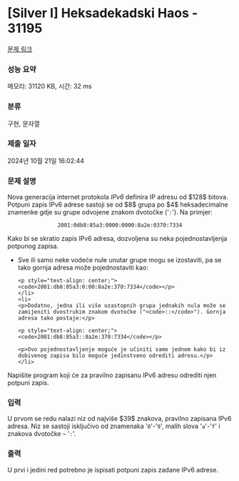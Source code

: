 # [Silver I] Heksadekadski Haos - 31195 

[문제 링크](https://www.acmicpc.net/problem/31195) 

### 성능 요약

메모리: 31120 KB, 시간: 32 ms

### 분류

구현, 문자열

### 제출 일자

2024년 10월 21일 16:02:44

### 문제 설명

<p>Nova generacija internet protokola <em>IPv6</em> definira IP adresu od $128$ bitova. Potpuni zapis IPv6 adrese sastoji se od $8$ grupa po $4$ heksadecimalne znamenke gdje su grupe odvojene znakom dvotočke ('<code>:</code>'). Na primjer:</p>

<p style="text-align: center;"><code>2001:0db8:85a3:0000:0000:8a2e:0370:7334</code></p>

<p>Kako bi se skratio zapis IPv6 adresa, dozvoljena su neka pojednostavljenja potpunog zapisa.</p>

<ul>
	<li>
	<p>Sve ili samo neke vodeće nule unutar grupe mogu se izostaviti, pa se tako gornja adresa može pojednostaviti kao:</p>

	<p style="text-align: center;"><code>2001:db8:85a3:0:00:8a2e:370:7334</code></p>
	</li>
	<li>
	<p>Dodatno, jedna ili više uzastopnih grupa jednakih nula može se zamijeniti dvostrukim znakom dvotočke ("<code>::</code>"). Gornja adresa tako postaje:</p>

	<p style="text-align: center;"><code>2001:db8:85a3::8a2e:370:7334</code></p>

	<p>Ovo pojednostavljenje moguće je učiniti samo jednom kako bi iz dobivenog zapisa bilo moguće jedinstveno odrediti adresu.</p>
	</li>
</ul>

<p>Napišite program koji će za pravilno zapisanu IPv6 adresu odrediti njen potpuni zapis.</p>

### 입력 

 <p>U prvom se redu nalazi niz od najviše $39$ znakova, pravilno zapisana IPv6 adresa. Niz se sastoji isključivo od znamenaka '<code>0</code>'-'<code>9</code>', malih slova '<code>a</code>'-'<code>f</code>' i znakova dvotočke – '<code>:</code>'.</p>

### 출력 

 <p>U prvi i jedini red potrebno je ispisati potpuni zapis zadane IPv6 adrese.</p>

